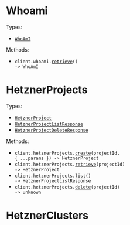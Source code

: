# Whoami

Types:

- <code><a href="./src/resources/whoami.ts">WhoAmI</a></code>

Methods:

- <code title="get /whoami">client.whoami.<a href="./src/resources/whoami.ts">retrieve</a>() -> WhoAmI</code>

# HetznerProjects

Types:

- <code><a href="./src/resources/hetzner-projects.ts">HetznerProject</a></code>
- <code><a href="./src/resources/hetzner-projects.ts">HetznerProjectListResponse</a></code>
- <code><a href="./src/resources/hetzner-projects.ts">HetznerProjectDeleteResponse</a></code>

Methods:

- <code title="put /hetzner/projects/{projectId}">client.hetznerProjects.<a href="./src/resources/hetzner-projects.ts">create</a>(projectId, { ...params }) -> HetznerProject</code>
- <code title="get /hetzner/projects/{projectId}">client.hetznerProjects.<a href="./src/resources/hetzner-projects.ts">retrieve</a>(projectId) -> HetznerProject</code>
- <code title="get /hetzner/projects">client.hetznerProjects.<a href="./src/resources/hetzner-projects.ts">list</a>() -> HetznerProjectListResponse</code>
- <code title="delete /hetzner/projects/{projectId}">client.hetznerProjects.<a href="./src/resources/hetzner-projects.ts">delete</a>(projectId) -> unknown</code>

# HetznerClusters
